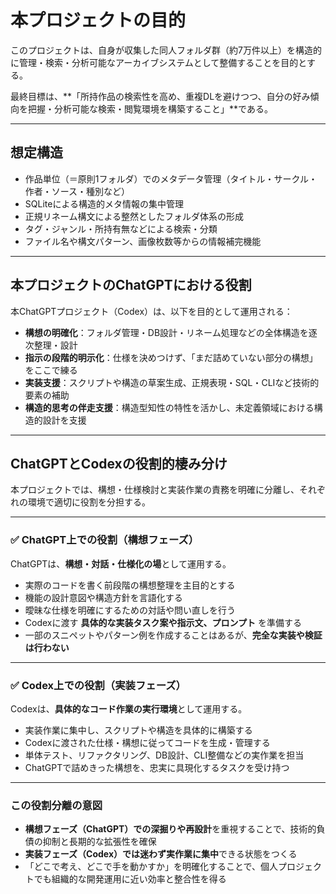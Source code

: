 
# 本プロジェクトの目的

このプロジェクトは、自身が収集した同人フォルダ群（約7万件以上）を構造的に管理・検索・分析可能なアーカイブシステムとして整備することを目的とする。

最終目標は、**「所持作品の検索性を高め、重複DLを避けつつ、自分の好み傾向を把握・分析可能な検索・閲覧環境を構築すること」**である。

---

## 想定構造

- 作品単位（＝原則1フォルダ）でのメタデータ管理（タイトル・サークル・作者・ソース・種別など）
- SQLiteによる構造的メタ情報の集中管理
- 正規リネーム構文による整然としたフォルダ体系の形成
- タグ・ジャンル・所持有無などによる検索・分類
- ファイル名や構文パターン、画像枚数等からの情報補完機能

---

## 本プロジェクトのChatGPTにおける役割

本ChatGPTプロジェクト（Codex）は、以下を目的として運用される：

- **構想の明確化**：フォルダ管理・DB設計・リネーム処理などの全体構造を逐次整理・設計
- **指示の段階的明示化**：仕様を決めつけず、「まだ詰めていない部分の構想」をここで練る
- **実装支援**：スクリプトや構造の草案生成、正規表現・SQL・CLIなど技術的要素の補助
- **構造的思考の伴走支援**：構造型知性の特性を活かし、未定義領域における構造的設計を支援

---

## ChatGPTとCodexの役割的棲み分け

本プロジェクトでは、構想・仕様検討と実装作業の責務を明確に分離し、それぞれの環境で適切に役割を分担する。

---

### ✅ ChatGPT上での役割（構想フェーズ）

ChatGPTは、**構想・対話・仕様化の場**として運用する。

- 実際のコードを書く前段階の構想整理を主目的とする
- 機能の設計意図や構造方針を言語化する
- 曖昧な仕様を明確にするための対話や問い直しを行う
- Codexに渡す **具体的な実装タスク案や指示文、プロンプト** を準備する
- 一部のスニペットやパターン例を作成することはあるが、**完全な実装や検証は行わない**

---

### ✅ Codex上での役割（実装フェーズ）

Codexは、**具体的なコード作業の実行環境**として運用する。

- 実装作業に集中し、スクリプトや構造を具体的に構築する
- Codexに渡された仕様・構想に従ってコードを生成・管理する
- 単体テスト、リファクタリング、DB設計、CLI整備などの実作業を担当
- ChatGPTで詰めきった構想を、忠実に具現化するタスクを受け持つ

---

### この役割分離の意図

- **構想フェーズ（ChatGPT）での深掘りや再設計**を重視することで、技術的負債の抑制と長期的な拡張性を確保
- **実装フェーズ（Codex）では迷わず実作業に集中**できる状態をつくる
- 「どこで考え、どこで手を動かすか」を明確化することで、個人プロジェクトでも組織的な開発運用に近い効率と整合性を得る


